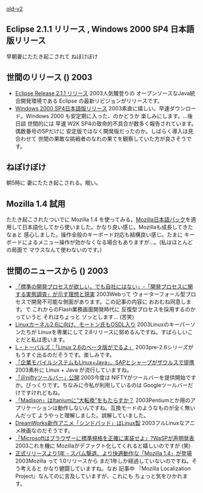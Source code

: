 [old-v2](ig030703-orig.html)

## Eclipse 2.1.1 リリース , Windows 2000 SP4 日本語版リリース

早朝妻にたたき起こされて ねぼけぼけ


## 世間のリリース () 2003

* [Eclipse Release 2.1.1 リリース](http://www.eclipse.org/)  2003人気鰻登りの オープンソースなJava統合開発環境である Eclipse の最新リビジョンがリリースです。
* [Windows 2000 SP4日本語版リリース](http://www.zdnet.co.jp/news/0307/03/njbt_02.html)  2003素直に嬉しい。早速ダウンロード。Windows 2000 も安定期に入った、のかどうか 楽しみにします。…後日談 世間的には 早速 W2K SP4の致命的不具合が数多く報告されています。偶数番号のSPだけに 安定版ではなく開発版だったのか。しばらく導入は見合わせて 世間の果敢な挑戦者のなれの果てを観察していた方が良さそうです。

## ねぼけぼけ

朝5時に 妻にたたき起こされる。眠い。

## Mozilla 1.4 試用

たたき起こされたついでに Mozilla 1.4 を使ってみる。[Mozilla日本語パック](http://www.mozilla.gr.jp/jlp/)を適用して日本語化してから使いました。かなり良い感じ。Mozillaも成長してきたなぁと 感心しました。操作全般のキーボード対応も結構良い感じ。たまに キーボードによるメニュー操作が効かなくなる場合もありますが…。(私はほとんどの局面で マウスなんて使わないのです。)

## 世間のニュースから () 2003

* [「標準の開発プロセスが欲しい，でも自社にはない」-「開発プロセスに関する実態調査」が示す理想と現実](http://itpro.nikkeibp.co.jp/free/ITPro/OPINION/20030701/1/)  2003Webって ウォーターフォール型プロセスで開発不可能な側面があります。この記事の内容に おおむね同意します。で これからのFlash業務画面開発時代に 反復型プロセスを採用するのかっていうと それはちょっと ゾッとします… (苦笑)
* [Linuxカーネル2.6に向け、モートン氏もOSDL入り](http://www.zdnet.co.jp/news/0307/03/nebt_15.html)  2003Linuxのキーパーソンたちが Linuxを専業にして 2.6リリースに努めるんですね。すばらしいことだと私は思います。
* [L・トーバルズ：「Linux 2.6のベータ版がでるよ」](http://japan.cnet.com/svc/rss?id=1261.47623.59705)  2003pre-2.6シリーズが もうすぐ出るのだそうです。楽しみです。
* [「企業モバイルシステムもLinux+Java」、SAPとシャープがザウルスで提携](http://japan.cnet.com/news/ent/story/0,2000047623,20059714,00.htm)  2003素朴に Linux + Java が流行していますね。
* [「＠niftyツールバー」公開](http://www.zdnet.co.jp/news/0307/02/njbt_08.html)  2003今度は NIFTYがツールバーを提供開始ですか。びっくりです。ちなみに今私が利用しているのは Googleツールバーだけですけれどもね。
* [「Madison」はItaniumに“大転換”をもたらすか？](http://www.zdnet.co.jp/enterprise/0307/01/epn27.html)  2003Pentiumとか用のアプリケーションは動作しないんですね。互換モードのようなものが全く無いんだって ようやっと理解しました。誤解していました。
* [DreamWorks新作アニメ「シンドバッド」はLinux製](http://www.zdnet.co.jp/news/0307/01/ne00_dreamworks.html)  2003フルLinuxなアニメ映画なのだそうです。
* [「Microsoftはブラウザーに標準規格を正確に実装せよ」?WaSPが声明発表](http://internet.watch.impress.co.jp/www/article/2003/0630/wasp.htm)  2003これを機に Mozillaがデファクト化してくれると嬉しいのですが (笑)
* [正式リリースより1年 - スパム撃退、より快適動作な「Mozilla 1.4」が登場](http://pcweb.mycom.co.jp/news/2003/07/01/19.html)  2003Mozilla って 1.0リリースから まだ1年しか経過していないのですね。そう考えると かなり健闘していますね。なお 記事中 『Mozilla Localization Project』なんてのに言及していますが、これにも ちょっと気をひかれます。